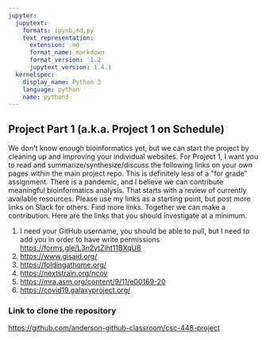 ```yaml
---
jupyter:
  jupytext:
    formats: ipynb,md,py
    text_representation:
      extension: .md
      format_name: markdown
      format_version: '1.2'
      jupytext_version: 1.4.1
  kernelspec:
    display_name: Python 3
    language: python
    name: python3
---
```


## Project Part 1 (a.k.a. Project 1 on Schedule)
We don't know enough bioinformatics yet, but we can start the project by cleaning up and improving your individual websites. For Project 1, I want you to read and summarize/synthesize/discuss the following links on your own pages within the main project repo. This is definitely less of a "for grade" assignment. There is a pandemic, and I believe we can contribute meaningful bioinformatics analysis. That starts with a review of currently available resources. Please use my links as a starting point, but post more links on Slack for others. Find more links. Together we can make a contribution. Here are the links that you should investigate at a minimum.

1. I need your GitHub username, you should be able to pull, but I need to add you in order to have write permissions <a href="https://forms.gle/L3n2ytZiht11BXqU8">https://forms.gle/L3n2ytZiht11BXqU8</a>
2. https://www.gisaid.org/
3. https://foldingathome.org/
4. https://nextstrain.org/ncov
5. https://mra.asm.org/content/9/11/e00169-20
6. https://covid19.galaxyproject.org/


### Link to clone the repository
https://github.com/anderson-github-classroom/csc-448-project

```python

```
